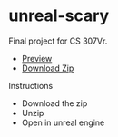 # unreal-scary

Final project for CS 307Vr.

* [Preview](https://www.youtube.com/watch?v=aCadrChiUmI)
* [Download Zip](https://drive.google.com/file/d/0B0b_yH98-1irajhMN0RvMWhtV0U/view?usp=sharing)

Instructions
* Download the zip
* Unzip
* Open in unreal engine
